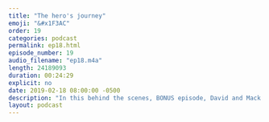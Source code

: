 ```yaml
---
title: "The hero's journey"
emoji: "&#x1F3AC"
order: 19
categories: podcast
permalink: ep18.html
episode_number: 19
audio_filename: "ep18.m4a"
length: 24189093
duration: 00:24:29
explicit: no
date: 2019-02-18 08:00:00 -0500
description: "In this behind the scenes, BONUS episode, David and Mack and Mike discuss the hero's journey in modern cinema."
layout: podcast
---
```

